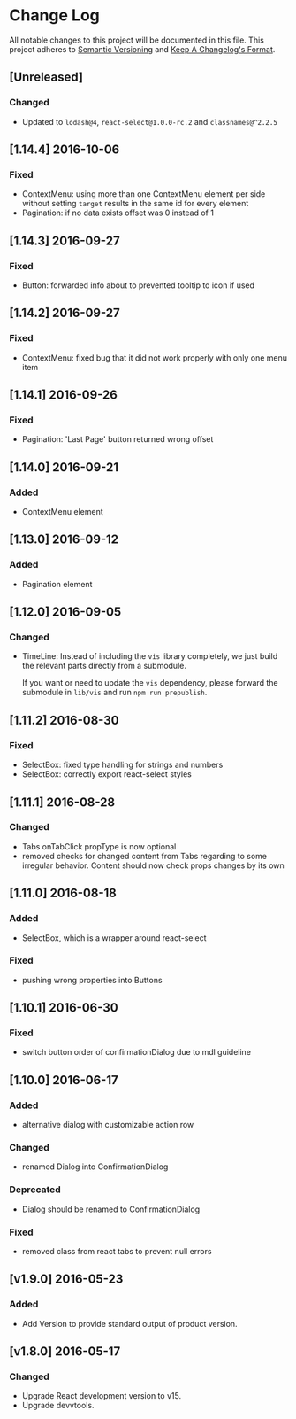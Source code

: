# Change Log
All notable changes to this project will be documented in this file.
This project adheres to [Semantic Versioning](http://semver.org/) and [Keep A Changelog's Format](http://keepachangelog.com/).

## [Unreleased]
### Changed
- Updated to `lodash@4`, `react-select@1.0.0-rc.2` and `classnames@^2.2.5`

## [1.14.4] 2016-10-06
### Fixed
- ContextMenu: using more than one ContextMenu element per side without setting `target` results in the same id for every element
- Pagination: if no data exists offset was 0 instead of 1

## [1.14.3] 2016-09-27
### Fixed
- Button: forwarded info about to prevented tooltip to icon if used

## [1.14.2] 2016-09-27
### Fixed
- ContextMenu: fixed bug that it did not work properly with only one menu item

## [1.14.1] 2016-09-26
### Fixed
- Pagination: 'Last Page' button returned wrong offset

## [1.14.0] 2016-09-21
### Added
- ContextMenu element

## [1.13.0] 2016-09-12
### Added
- Pagination element

## [1.12.0] 2016-09-05
### Changed
-   TimeLine: Instead of including the `vis` library completely,
    we just build the relevant parts directly from a submodule.

    If you want or need to update the `vis` dependency, please forward the submodule in `lib/vis` and run `npm run prepublish`.

## [1.11.2] 2016-08-30
### Fixed
- SelectBox: fixed type handling for strings and numbers
- SelectBox: correctly export react-select styles

## [1.11.1] 2016-08-28
### Changed
- Tabs onTabClick propType is now optional
- removed checks for changed content from Tabs regarding to some irregular behavior. Content should now check props changes by its own

## [1.11.0] 2016-08-18
### Added
- SelectBox, which is a wrapper around react-select

### Fixed
- pushing wrong properties into Buttons

## [1.10.1] 2016-06-30
### Fixed
- switch button order of confirmationDialog due to mdl guideline

## [1.10.0] 2016-06-17
### Added
- alternative dialog with customizable action row

### Changed
- renamed Dialog into ConfirmationDialog

### Deprecated
- Dialog should be renamed to ConfirmationDialog

### Fixed
- removed class from react tabs to prevent null errors

## [v1.9.0] 2016-05-23
### Added
- Add Version to provide standard output of product version.

## [v1.8.0] 2016-05-17
### Changed
- Upgrade React development version to v15.
- Upgrade devvtools.
